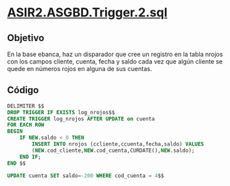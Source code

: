 # [ASIR2.ASGBD.Trigger.2.sql](../sqls/ASIR2.ASGBD.Trigger.2.sql)

## Objetivo
En la base ebanca, haz un disparador que cree un registro en la tabla nrojos con los campos cliente, cuenta, fecha y saldo cada vez que algún cliente se quede en números rojos en alguna de sus cuentas.
## Código 

```sql
DELIMITER $$
DROP TRIGGER IF EXISTS log_nrojos$$
CREATE TRIGGER log_nrojos AFTER UPDATE on cuenta
FOR EACH ROW
BEGIN
	IF NEW.saldo < 0 THEN
		INSERT INTO nrojos (ccliente,ccuenta,fecha,saldo) VALUES
        (NEW.cod_cliente,NEW.cod_cuenta,CURDATE(),NEW.saldo);
	END IF;
END $$

UPDATE cuenta SET saldo=-200 WHERE cod_cuenta = 4$$
```